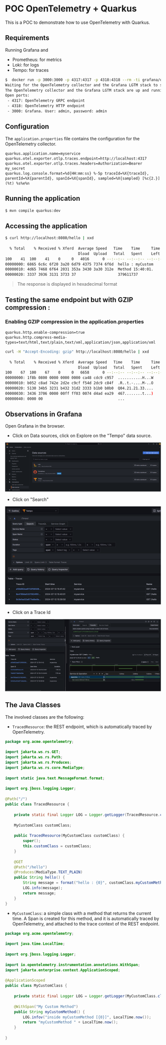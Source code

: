 # POC OpenTelemetry + Quarkus

This is a POC to demonstrate how to use OpenTelemetry with Quarkus.

## Requirements

Running Grafana and 
- Prometheus: for metrics
- Loki: for logs
- Tempo: for traces

```bash
$  docker run -p 3000:3000 -p 4317:4317 -p 4318:4318 --rm -ti grafana/otel-lgtm
Waiting for the OpenTelemetry collector and the Grafana LGTM stack to start up...
The OpenTelemetry collector and the Grafana LGTM stack are up and running.
Open ports:
 - 4317: OpenTelemetry GRPC endpoint
 - 4318: OpenTelemetry HTTP endpoint
 - 3000: Grafana. User: admin, password: admin
 ```	

## Configuration

The `application.properties` file contains the configuration for the OpenTelemetry collector.

```properties
quarkus.application.name=myservice
quarkus.otel.exporter.otlp.traces.endpoint=http://localhost:4317
quarkus.otel.exporter.otlp.traces.headers=Authorization=Bearer my_secret
quarkus.log.console.format=%d{HH:mm:ss} %-5p traceId=%X{traceId}, parentId=%X{parentId}, spanId=%X{spanId}, sampled=%X{sampled} [%c{2.}] (%t) %s%e%n
```

## Running the application

```bash
$ mvn compile quarkus:dev
```

## Accessing the application

```bash
$ curl http://localhost:8080/hello | xxd

  % Total    % Received % Xferd  Average Speed   Time    Time     Time  Current
                                 Dload  Upload   Total   Spent    Left  Speed
100    41  100    41    0     0   4016      0 --:--:-- --:--:-- --:--:--  4100
00000000: 6865 6c6c 6f20 3a20 6d79 4375 7374 6f6d  hello : myCustom
00000010: 4d65 7468 6f64 2031 353a 3430 3a30 312e  Method 15:40:01.
00000020: 3337 3936 3131 3733 37                   379611737
```

> The response is displayed in hexadecimal format

## Testing the same endpoint but with GZIP compression :

### Enabling GZIP compression in the application.properties

```properties
quarkus.http.enable-compression=true
quarkus.http.compress-media-types=text/html,text/plain,text/xml,application/json,application/xml
```

```bash 
curl -H "Accept-Encoding: gzip" http://localhost:8080/hello | xxd

  % Total    % Received % Xferd  Average Speed   Time    Time     Time  Current
                                 Dload  Upload   Total   Spent    Left  Speed
100    67  100    67    0     0   6658      0 --:--:-- --:--:-- --:--:--  7444
00000000: 1f8b 0800 0000 0000 0000 ca48 cdc9 c957  ...........H...W
00000010: b052 c8ad 742e 2d2e c9cf f54d 2dc9 c84f  .R..t.-....M-..O
00000020: 5130 34b5 3231 b432 31d2 3333 b1b0 b0b0  Q04.21.21.33....
00000030: 3436 3706 0000 00ff ff03 0074 d4ad ea29  467........t...)
00000040: 0000 00                                  ...
```

## Observations in Grafana

Open Grafana in the browser.

- Click on Data sources, click on Explore on the "Tempo" data source.

![alt text](grafana-1.png)

- Click on "Search"

![alt text](grafana-2.png)

- Click on a Trace Id

![alt text](grafana-3.png)


## The Java Classes

The involved classes are the following:

- `TracedResource`: the REST endpoint, which is automatically traced by OpenTelemetry.

```java
package org.acme.opentelemetry;

import jakarta.ws.rs.GET;
import jakarta.ws.rs.Path;
import jakarta.ws.rs.Produces;
import jakarta.ws.rs.core.MediaType;

import static java.text.MessageFormat.format;

import org.jboss.logging.Logger;

@Path("/")
public class TracedResource {

    private static final Logger LOG = Logger.getLogger(TracedResource.class);

    MyCustomClass customClass;

    public TracedResource(MyCustomClass customClass) {
        super();
        this.customClass = customClass;
    }

    @GET
    @Path("/hello")
    @Produces(MediaType.TEXT_PLAIN)
    public String hello() {
        String message = format("hello : {0}", customClass.myCustomMethod());
        LOG.info(message);
        return message;
    }
}

```

- `MyCustomClass`: a simple class with a method that returns the current time. A Span is created for this method, and it is automatically traced by OpenTelemetry, and attached to the trace context of the REST endpoint.

```java
package org.acme.opentelemetry;

import java.time.LocalTime;

import org.jboss.logging.Logger;

import io.opentelemetry.instrumentation.annotations.WithSpan;
import jakarta.enterprise.context.ApplicationScoped;

@ApplicationScoped
public class MyCustomClass {

    private static final Logger LOG = Logger.getLogger(MyCustomClass.class);

    @WithSpan("My Custom Method")
    public String myCustomMethod() {
        LOG.infov("inside myCustomMethod [{0}]", LocalTime.now());
        return "myCustomMethod " + LocalTime.now();
    }

}
```


